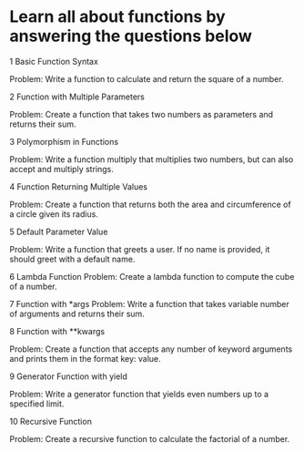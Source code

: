 # Learn all about functions by answering the questions below

1 Basic Function Syntax

Problem: Write a function to calculate and return the square of a number.

2 Function with Multiple Parameters

Problem: Create a function that takes two numbers as parameters and returns their sum.

3 Polymorphism in Functions

Problem: Write a function multiply that multiplies two numbers, but can also accept and multiply strings.

4 Function Returning Multiple Values

Problem: Create a function that returns both the area and circumference of a circle given its radius.

5 Default Parameter Value

Problem: Write a function that greets a user. If no name is provided, it should greet with a default name.

6 Lambda Function
Problem: Create a lambda function to compute the cube of a number.

7 Function with *args
Problem: Write a function that takes variable number of arguments and returns their sum.

8 Function with **kwargs

Problem: Create a function that accepts any number of keyword arguments and prints them in the format key: value.

9 Generator Function with yield

Problem: Write a generator function that yields even numbers up to a specified limit.

10 Recursive Function

Problem: Create a recursive function to calculate the factorial of a number.
